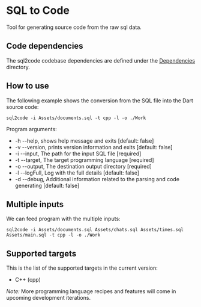 # SQL to Code

Tool for generating source code from the raw sql data.

## Code dependencies

The sql2code codebase dependencies are defined under the [Dependencies](./Dependencies) directory.

## How to use

The following example shows the conversion from the SQL file into the Dart source code:

`sql2code -i Assets/documents.sql -t cpp -l -o ./Work`

Program arguments:

- -h --help, shows help message and exits [default: false]
- -v --version, prints version information and exits [default: false]
- -i --input, The path for the input SQL file [required]
- -t --target, The target programming language [required]
- -o --output, The destination output directory [required]
- -l --logFull, Log with the full details [default: false]
- -d --debug, Additional information related to the parsing and code generating [default: false]

## Multiple inputs

We can feed program with the multiple inputs:

`sql2code -i Assets/documents.sql Assets/chats.sql Assets/times.sql Assets/main.sql -t cpp -l -o ./Work`

## Supported targets

This is the list of the supported targets in the current version:

- C++ (cpp)

*Note:* More programming language recipes and features will come in upcoming development iterations.

